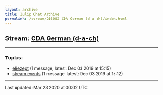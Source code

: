 ```yaml
---
layout: archive
title: Zulip Chat Archive
permalink: /stream/216082-CDA-German-(d-a-ch)/index.html
---
```


## Stream: [CDA German (d-a-ch)](https://hl7webmaster.github.io/zulip-hl7-org/stream/216082-CDA-German-(d-a-ch)/index.html)
---

### Topics:

* [eRezept](topic/eRezept.html) (1 message, latest: Dec 03 2019 at 15:15)
* [stream events](topic/stream.20events.html) (1 message, latest: Dec 03 2019 at 15:12)

<hr><p>Last updated: Mar 23 2020 at 00:02 UTC</p>
